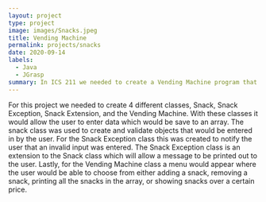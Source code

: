 ```yaml
---
layout: project
type: project
image: images/Snacks.jpeg
title: Vending Machine
permalink: projects/snacks
date: 2020-09-14
labels:
  - Java
  - JGrasp
summary: In ICS 211 we needed to create a Vending Machine program that would print out the barcode, price, name, and calories of the snack of your choice.
---
```


For this project we needed to create 4 different classes, Snack, Snack Exception, Snack Extension, and the Vending Machine. With these classes it would allow the user to enter data which would be save to an array. The snack class was used to create and validate objects that would be entered in by the user. For the Snack Exception class this was created to notify the user that an invalid input was entered. The Snack Exception class is an extension to the Snack class which will allow a message to be printed out to the user. Lastly, for the Vending Machine class a menu would appear where the user would be able to choose from either adding a snack, removing a snack, printing all the snacks in the array, or showing snacks over a certain price. 
